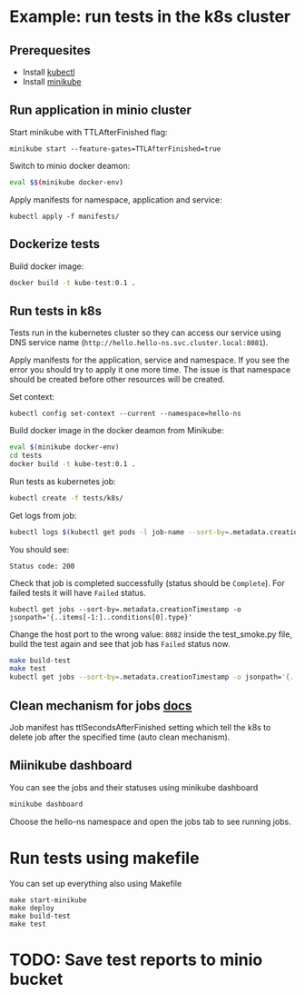 
# Example: run tests in the k8s cluster

## Prerequesites
- Install [kubectl](https://kubernetes.io/docs/tasks/tools/)
- Install [minikube](https://kubernetes.io/ru/docs/tasks/tools/install-minikube/)


## Run application in minio cluster

Start minikube with TTLAfterFinished flag:
```
minikube start --feature-gates=TTLAfterFinished=true
```

Switch to minio docker deamon:
```bash
eval $$(minikube docker-env)
```

Apply manifests for namespace, application and service:
```
kubectl apply -f manifests/
```

<!-- Expose service port to access the application locally:
``` bash
kubectl port-forward service/hello 7080:8080 --namespace hello-ns
``` -->

## Dockerize tests

Build docker image:
```bash
docker build -t kube-test:0.1 .
```

<!-- Run tests locally (set up net=host to have access to localhost net):
```bash
docker run --net=host --rm --name kube-test kube-test:0.1 test_smoke.py
``` -->

## Run tests in k8s
Tests run in the kubernetes cluster so they can access our service using DNS service name (`http://hello.hello-ns.svc.cluster.local:8081`).

Apply manifests for the application, service and namespace. If you see the error you should try to apply it one more time. The issue is that namespace should be created before other resources will be created.

Set context:
```
kubectl config set-context --current --namespace=hello-ns
```

Build docker image in the docker deamon from Minikube:
```bash
eval $(minikube docker-env)
cd tests
docker build -t kube-test:0.1 .
```

Run tests as kubernetes job:
```bash
kubectl create -f tests/k8s/
```

Get logs from job:
```bash
kubectl logs $(kubectl get pods -l job-name --sort-by=.metadata.creationTimestamp -o jsonpath='{.items[-1:].metadata.name}') 
```

You should see:
```
Status code: 200
```

Check that job is completed successfully (status should be `Complete`).
For failed tests it will have `Failed` status.
```
kubectl get jobs --sort-by=.metadata.creationTimestamp -o jsonpath='{..items[-1:]..conditions[0].type}'
```

Change the host port to the wrong value: `8082` inside the test_smoke.py file, build the test again and see that job has `Failed` status now.
```bash
make build-test 
make test
kubectl get jobs --sort-by=.metadata.creationTimestamp -o jsonpath='{..items[-1:]..conditions[0].type}'
```

## Clean mechanism for jobs [docs](https://kubernetes.io/docs/concepts/workloads/controllers/job/#ttl-mechanism-for-finished-jobs)
Job manifest has ttlSecondsAfterFinished setting which tell the k8s to delete job after the specified time (auto clean mechanism).

## Miinikube dashboard
You can see the jobs and their statuses using minikube dashboard
```bash
minikube dashboard
```

Choose the hello-ns namespace and open the jobs tab to see running jobs.


# Run tests using makefile
You can set up everything also using Makefile
```
make start-minikube
make deploy
make build-test
make test
```

# TODO: Save test reports to minio bucket
<!-- Run minio
```
docker run --rm -p 9000:9000 \
    -e "MINIO_ROOT_USER=test-user" \
    -e "MINIO_ROOT_PASSWORD=test-password" \
    minio/minio server /data
```

Set up minio client:
```
docker pull minio/mc
docker run -it --entrypoint=/bin/sh minio/mc
mc config host add minio http://127.0.0.1:9000 test-user test-password
```

Create bucket with minio client. Use mc inside docker container:
```
mc mb minio/reports
``` -->
